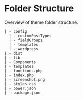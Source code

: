 # Folder Structure

Overview of theme folder structure.

```
| - config
  | - customPostTypes
  | - fieldGroups
  | - templates
  | - wordpress
| - dist
| - lib
| - Components
| - templates
| - functions.php
| - index.php
| - screenshot.png
| - styles.css
| - bower.json
| - package.json
```
